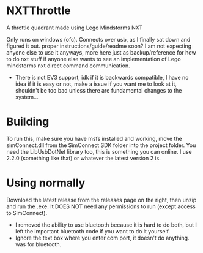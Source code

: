 # NXTThrottle
A throttle quadrant made using Lego Mindstorms NXT

Only runs on windows (ofc). Connects over usb, as I finally sat down and figured it out. proper instructions/guide/readme soon? I am not expecting anyone else to use it anyways, more here just as backup/reference for how to do nxt stuff if anyone else wants to see an implementation of Lego mindstorms nxt direct command communication.

* There is not EV3 support, idk if it is backwards compatible, I have no idea if it is easy or not, make a issue if you want me to look at it, shouldn't be too bad unless there are fundamental changes to the system...
# Building
To run this, make sure you have msfs installed and working, move the simConnect.dll from the SimConnect SDK folder into the project folder. You need the LibUsbDotNet library too, this is something you can online. I use 2.2.0 (something like that) or whatever the latest version 2 is.

# Using normally
Download the latest release from the releases page on the right, then unzip and run the .exe. It DOES NOT need any permissions to run (except access to SimConnect).
* I removed the ability to use bluetooth because it is hard to do both, but I left the important bluetooth code if you want to do it yourself. 
* Ignore the text box where you enter com port, it doesn't do anything. was for bluetooth.
